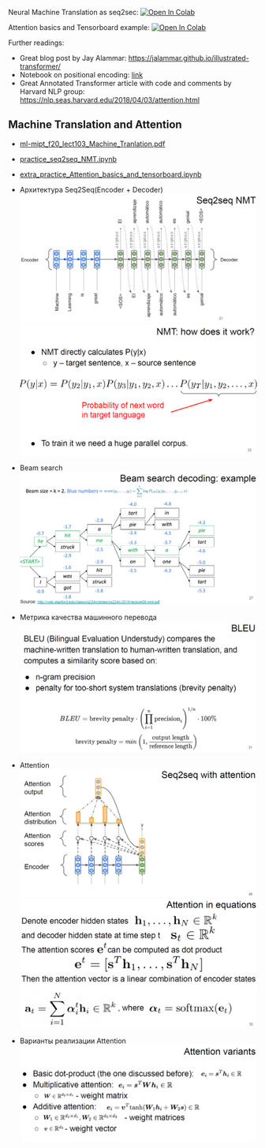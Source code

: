Neural Machine Translation as seq2sec:
[![Open In Colab](https://colab.research.google.com/assets/colab-badge.svg)](https://colab.research.google.com/github/girafe-ai/ml-mipt/blob/advanced_f20/week1_03_Machine_Translation_and_Attention/practice_seq2seq_NMT.ipynb)

Attention basics and Tensorboard example:
[![Open In Colab](https://colab.research.google.com/assets/colab-badge.svg)](https://colab.research.google.com/github/girafe-ai/ml-mipt/blob/advanced_f20/week1_03_Machine_Translation_and_Attention/extra_practice_Attention_basics_and_tensorboard.ipynb)


Further readings:

* Great blog post by Jay Alammar: https://jalammar.github.io/illustrated-transformer/
* Notebook on positional encoding: [link](https://github.com/ml-mipt/ml-mipt/blob/advanced/week04_Transformer/week04_positional_encoding_carriers.ipynb)
* Great Annotated Transformer article with code and comments by Harvard NLP group: https://nlp.seas.harvard.edu/2018/04/03/attention.html


## Machine Translation and Attention

- [ml-mipt_f20_lect103_Machine_Tranlation.pdf](../week1_03_Machine_Translation_and_Attention/ml-mipt_f20_lect103_Machine_Tranlation.pdf)
- [practice_seq2seq_NMT.ipynb](../week1_03_Machine_Translation_and_Attention/practice_seq2seq_NMT.ipynb)
- [extra_practice_Attention_basics_and_tensorboard.ipynb](../week1_03_Machine_Translation_and_Attention/extra_practice_Attention_basics_and_tensorboard.ipynb)


- Архитектура Seq2Seq(Encoder + Decoder)
![](../for_readme/week1_03_Machine_Translation_and_Attention/1.png)
![](../for_readme/week1_03_Machine_Translation_and_Attention/2.png)
- Beam search
![](../for_readme/week1_03_Machine_Translation_and_Attention/3.png)
- Метрика качества машинного перевода
![](../for_readme/week1_03_Machine_Translation_and_Attention/4.png)
- Attention
![](../for_readme/week1_03_Machine_Translation_and_Attention/5.png)
![](../for_readme/week1_03_Machine_Translation_and_Attention/6.png)
- Варианты реализации Attention
![](../for_readme/week1_03_Machine_Translation_and_Attention/7.png)
